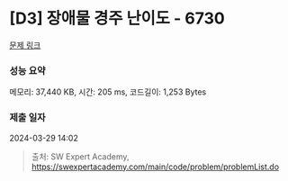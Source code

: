 # [D3] 장애물 경주 난이도 - 6730 

[문제 링크](https://swexpertacademy.com/main/code/problem/problemDetail.do?contestProbId=AWefy5x65PoDFAUh) 

### 성능 요약

메모리: 37,440 KB, 시간: 205 ms, 코드길이: 1,253 Bytes

### 제출 일자

2024-03-29 14:02



> 출처: SW Expert Academy, https://swexpertacademy.com/main/code/problem/problemList.do
